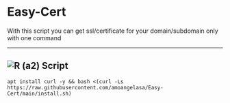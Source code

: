 # Easy-Cert
With this script you can get ssl/certificate for your domain/subdomain only with one command


----------------


![R (a2)](https://github.com/Azumi67/PrivateIP-Tunnel/assets/119934376/716fd45e-635c-4796-b8cf-856024e5b2b2)
**Script**
----------------


```
apt install curl -y && bash <(curl -Ls https://raw.githubusercontent.com/amoangelasa/Easy-Cert/main/install.sh)
```
